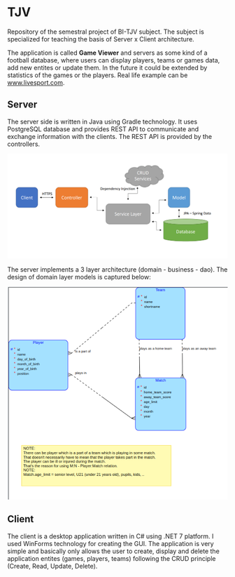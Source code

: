 # TJV

Repository of the semestral project of BI-TJV subject.
The subject is specialized for teaching the basis of Server x Client architecture. 

The application is called **Game Viewer** and servers as some kind of a football database, where users can display players, teams or games data, add new entites or update them. In the future it could be extended by statistics of the games or the players. Real life example can be www.livesport.com.

## Server

The server side is written in Java using Gradle technology. It uses PostgreSQL database and provides REST API to communicate and exchange information with the clients. The REST API is provided by the controllers.

![alt text](https://github.com/petrmoravek6/GameViewer/blob/main/server/architecture.PNG)

The server implements a 3 layer architecture (domain - business - dao). The design of domain layer models is captured below:

![alt text](https://github.com/petrmoravek6/GameViewer/blob/main/server/diagram.png)

## Client

The client is a desktop application written in C# using .NET 7 platform. I used WinForms technology for creating the GUI. The application is very simple and basically only allows the user to create, display and delete the application entites (games, players, teams) following the CRUD principle (Create, Read, Update, Delete).